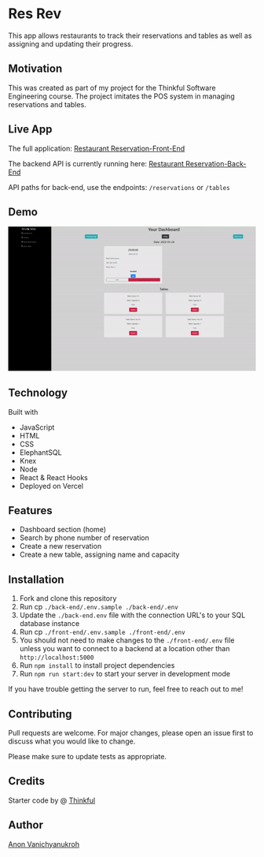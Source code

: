 # Res Rev

This app allows restaurants to track their reservations and tables as well as assigning and updating their progress.

## Motivation

This was created as part of my project for the Thinkful Software Engineering course. The project imitates the POS system in managing reservations and tables.

## Live App

The full application: [Restaurant Reservation-Front-End](https://capstone-project-restaurant-reservation-frontend.vercel.app/)

The backend API is currently running here: [Restaurant Reservation-Back-End](https://capstone-project-restaurant-reservation-backend.vercel.app/)

API paths for back-end, use the endpoints: `/reservations` or `/tables`

## Demo

![](./gif/res-rev-demo.gif)

## Technology

Built with

- JavaScript
- HTML
- CSS
- ElephantSQL
- Knex
- Node
- React & React Hooks
- Deployed on Vercel

## Features

- Dashboard section (home)
- Search by phone number of reservation
- Create a new reservation
- Create a new table, assigning name and capacity

## Installation

1. Fork and clone this repository
2. Run cp `./back-end/.env.sample ./back-end/.env`
3. Update the `./back-end.env` file with the connection URL's to your SQL database instance
4. Run cp `./front-end/.env.sample ./front-end/.env`
5. You should not need to make changes to the `./front-end/.env` file unless you want to connect to a backend at a location other than `http://localhost:5000`
6. Run `npm install` to install project dependencies
7. Run `npm run start:dev` to start your server in development mode

If you have trouble getting the server to run, feel free to reach out to me!

## Contributing

Pull requests are welcome. For major changes, please open an issue first to discuss what you would like to change.

Please make sure to update tests as appropriate.

## Credits

Starter code by @ [Thinkful](https://github.com/Thinkful-Ed)

## Author

[Anon Vanichyanukroh](https://github.com/avthedev)
